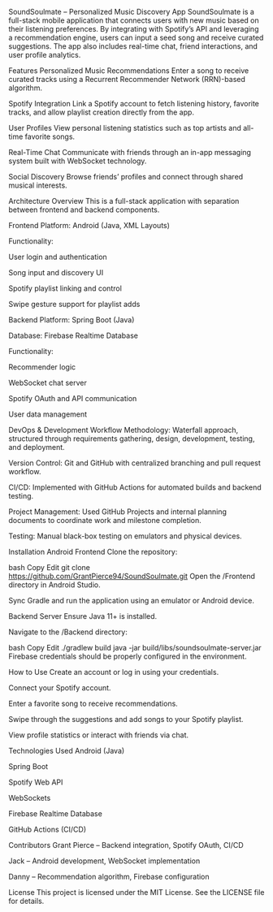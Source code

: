 SoundSoulmate – Personalized Music Discovery App
SoundSoulmate is a full-stack mobile application that connects users with new music based on their listening preferences. By integrating with Spotify’s API and leveraging a recommendation engine, users can input a seed song and receive curated suggestions. The app also includes real-time chat, friend interactions, and user profile analytics.

Features
Personalized Music Recommendations
Enter a song to receive curated tracks using a Recurrent Recommender Network (RRN)-based algorithm.

Spotify Integration
Link a Spotify account to fetch listening history, favorite tracks, and allow playlist creation directly from the app.

User Profiles
View personal listening statistics such as top artists and all-time favorite songs.

Real-Time Chat
Communicate with friends through an in-app messaging system built with WebSocket technology.

Social Discovery
Browse friends’ profiles and connect through shared musical interests.

Architecture Overview
This is a full-stack application with separation between frontend and backend components.

Frontend
Platform: Android (Java, XML Layouts)

Functionality:

User login and authentication

Song input and discovery UI

Spotify playlist linking and control

Swipe gesture support for playlist adds

Backend
Platform: Spring Boot (Java)

Database: Firebase Realtime Database

Functionality:

Recommender logic

WebSocket chat server

Spotify OAuth and API communication

User data management

DevOps & Development Workflow
Methodology: Waterfall approach, structured through requirements gathering, design, development, testing, and deployment.

Version Control: Git and GitHub with centralized branching and pull request workflow.

CI/CD: Implemented with GitHub Actions for automated builds and backend testing.

Project Management: Used GitHub Projects and internal planning documents to coordinate work and milestone completion.

Testing: Manual black-box testing on emulators and physical devices.

Installation
Android Frontend
Clone the repository:

bash
Copy
Edit
git clone https://github.com/GrantPierce94/SoundSoulmate.git
Open the /Frontend directory in Android Studio.

Sync Gradle and run the application using an emulator or Android device.

Backend Server
Ensure Java 11+ is installed.

Navigate to the /Backend directory:

bash
Copy
Edit
./gradlew build
java -jar build/libs/soundsoulmate-server.jar
Firebase credentials should be properly configured in the environment.

How to Use
Create an account or log in using your credentials.

Connect your Spotify account.

Enter a favorite song to receive recommendations.

Swipe through the suggestions and add songs to your Spotify playlist.

View profile statistics or interact with friends via chat.

Technologies Used
Android (Java)

Spring Boot

Spotify Web API

WebSockets

Firebase Realtime Database

GitHub Actions (CI/CD)

Contributors
Grant Pierce – Backend integration, Spotify OAuth, CI/CD

Jack – Android development, WebSocket implementation

Danny – Recommendation algorithm, Firebase configuration

License
This project is licensed under the MIT License. See the LICENSE file for details.

